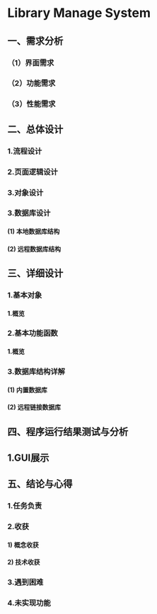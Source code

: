 # Library Manage System

## 一、需求分析

### （1）界面需求

### （2）功能需求

### （3）性能需求

## 二、总体设计

### 1.流程设计

### 2.页面逻辑设计

### 3.对象设计

### 3.数据库设计

#### (1) 本地数据库结构

#### (2) 远程数据库结构

## 三、详细设计

### 1.基本对象

#### 1.概览

### 2.基本功能函数

#### 1.概览

### 3.数据库结构详解

#### (1) 内置数据库

#### (2) 远程链接数据库

## 四、程序运行结果测试与分析

## 1.GUI展示

## 五、结论与心得

### 1.任务负责

### 2.收获

#### 1) 概念收获

#### 2) 技术收获

### 3.遇到困难

### 4.未实现功能